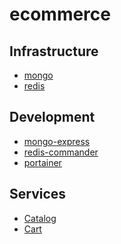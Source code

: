 ecommerce
=========

## Infrastructure
* [mongo](http://localhost:27017)
* [redis](http://localhost:6379)

## Development
* [mongo-express](http://localhost:8081)
* [redis-commander](http://localhost:8082)
* [portainer](https://localhost:9443)

## Services
* [Catalog](http://localhost:5184/swagger)
* [Cart](http://localhost:5277/swagger)